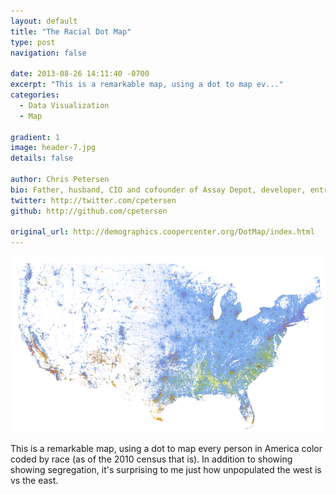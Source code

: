 ```yaml
---
layout: default
title: "The Racial Dot Map"
type: post
navigation: false

date: 2013-08-26 14:11:40 -0700
excerpt: "This is a remarkable map, using a dot to map ev..."
categories:
  - Data Visualization
  - Map

gradient: 1
image: header-7.jpg
details: false

author: Chris Petersen
bio: Father, husband, CIO and cofounder of Assay Depot, developer, entrepreneur and technologist.
twitter: http://twitter.com/cpetersen
github: http://github.com/cpetersen

original_url: http://demographics.coopercenter.org/DotMap/index.html
---
```



  ![67d230ba2bbdbea2635de00b8bf40909.png](/assets/import/67d230ba2bbdbea2635de00b8bf40909.png) 

 This is a remarkable map, using a dot to map every person in America color coded by race (as of the 2010 census that is). In addition to showing showing segregation, it's surprising to me just how unpopulated the west is vs the east.

 

